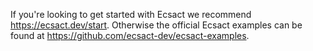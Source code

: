 If you're looking to get started with Ecsact we recommend <https://ecsact.dev/start>. Otherwise the official Ecsact examples can be found at <https://github.com/ecsact-dev/ecsact-examples>.

